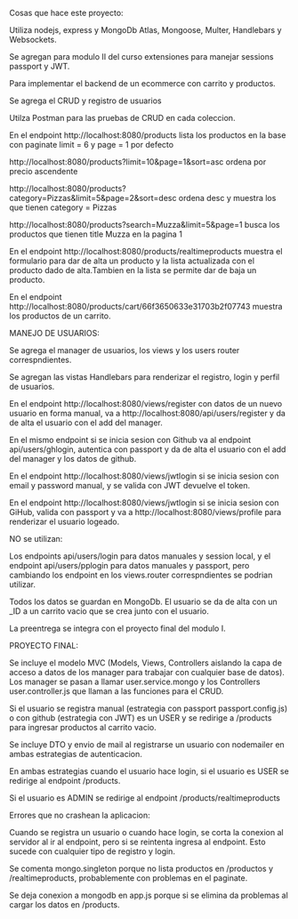 Cosas que hace este proyecto:

Utiliza nodejs, express y MongoDb Atlas, Mongoose, Multer, Handlebars y Websockets.

Se agregan para modulo II del curso extensiones para manejar sessions passport y JWT.

Para implementar el backend de un ecommerce con carrito y productos.

Se agrega el CRUD y registro de usuarios

Utilza Postman para las pruebas de CRUD en cada coleccion.


En el endpoint http://localhost:8080/products lista los productos en la base con paginate limit = 6 y page = 1 por defecto

http://localhost:8080/products?limit=10&page=1&sort=asc ordena por precio ascendente

http://localhost:8080/products?category=Pizzas&limit=5&page=2&sort=desc ordena desc y muestra los que tienen category = Pizzas

http://localhost:8080/products?search=Muzza&limit=5&page=1 busca los productos que tienen title Muzza en la pagina 1


En el endpoint http://localhost:8080/products/realtimeproducts muestra el formulario para dar de alta un producto y la lista actualizada con el producto dado de alta.Tambien en la lista se permite dar de baja un producto.

En el endpoint http://localhost:8080/products/cart/66f3650633e31703b2f07743 muestra los productos de un carrito.

MANEJO DE USUARIOS:

Se agrega el manager de usuarios, los views y los users router correspndientes. 

Se agregan las vistas Handlebars para renderizar el registro, login y perfil de usuarios.

En el endpoint http://localhost:8080/views/register con datos de un nuevo usuario en forma manual, va a http://localhost:8080/api/users/register y da de alta el usuario con
el add del manager.

En el mismo endpoint si se inicia sesion con Github va al endpoint api/users/ghlogin, autentica con passport y da de alta el usuario con el add del manager y los datos de github.

En el endpoint http://localhost:8080/views/jwtlogin si se inicia sesion con email y password manual, y se valida con JWT devuelve el token.

En el endpoint http://localhost:8080/views/jwtlogin si se inicia sesion con GiHub, valida con passport y va a http://localhost:8080/views/profile para renderizar el usuario logeado.

NO se utilizan:

Los endpoints api/users/login para datos manuales y session local, y el endpoint api/users/pplogin para datos manuales y passport,
pero cambiando los endpoint en los views.router correspndientes se podrian utilizar. 

Todos los datos se guardan en MongoDb. El usuario se da de alta con un _ID a un carrito vacio que se crea junto con el usuario.

La preentrega se integra con el proyecto final del modulo I.

PROYECTO FINAL:

Se incluye el modelo MVC (Models, Views, Controllers aislando la capa de acceso a datos de los manager para trabajar con cualquier base de datos).
Los manager se pasan a llamar user.service.mongo y los Controllers user.controller.js que llaman a las funciones para el CRUD.

Si el usuario se registra manual (estrategia con passport passport.config.js) o con github (estrategia con JWT) es un USER y se redirige a /products para ingresar productos al carrito vacio.

Se incluye DTO y envio de mail al registrarse un usuario con nodemailer en ambas estrategias de autenticacion. 

En ambas estrategias cuando el usuario hace login, si el usuario es USER se redirige al endpoint /products.

Si el usuario es ADMIN se redirige al endpoint /products/realtimeproducts



Errores que no crashean la aplicacion:

Cuando se registra un usuario o cuando hace login, se corta la conexion al servidor al ir al endpoint, pero si se reintenta ingresa al endpoint. Esto sucede con cualquier tipo de registro y login.

Se comenta mongo.singleton porque no lista productos en  /productos y /realtimeproducts, probablemente con problemas en el paginate.

Se deja conexion a mongodb en app.js porque si se elimina da problemas al cargar los datos en /products.

